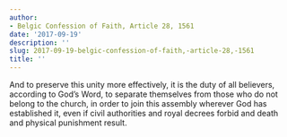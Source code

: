 ```yaml
---
author:
- Belgic Confession of Faith, Article 28, 1561
date: '2017-09-19'
description: ''
slug: 2017-09-19-belgic-confession-of-faith,-article-28,-1561
title: ''
---
```

And to preserve this unity more effectively,
it is the duty of all believers,
according to God’s Word,
to separate themselves
from those who do not belong to the church,
in order to join this assembly
wherever God has established it,
even if civil authorities and royal decrees forbid
and death and physical punishment result.



